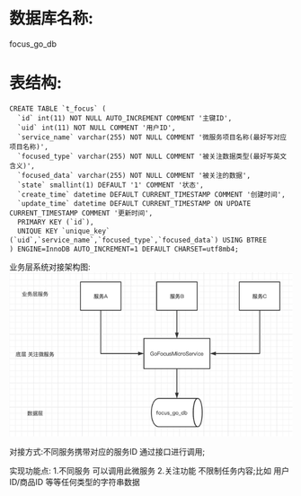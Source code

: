 # 数据库名称:
focus_go_db

# 表结构:
```mysql
CREATE TABLE `t_focus` (
  `id` int(11) NOT NULL AUTO_INCREMENT COMMENT '主键ID',
  `uid` int(11) NOT NULL COMMENT '用户ID',
  `service_name` varchar(255) NOT NULL COMMENT '微服务项目名称(最好写对应项目名称)',
  `focused_type` varchar(255) NOT NULL COMMENT '被关注数据类型(最好写英文含义)',
  `focused_data` varchar(255) NOT NULL COMMENT '被关注的数据',
  `state` smallint(1) DEFAULT '1' COMMENT '状态',
  `create_time` datetime DEFAULT CURRENT_TIMESTAMP COMMENT '创建时间',
  `update_time` datetime DEFAULT CURRENT_TIMESTAMP ON UPDATE CURRENT_TIMESTAMP COMMENT '更新时间',
  PRIMARY KEY (`id`),
  UNIQUE KEY `unique_key` (`uid`,`service_name`,`focused_type`,`focused_data`) USING BTREE
) ENGINE=InnoDB AUTO_INCREMENT=1 DEFAULT CHARSET=utf8mb4;
```

业务层系统对接架构图:
![img_1.png](img_1.png)

对接方式:不同服务携带对应的服务ID 通过接口进行调用;

实现功能点:
1.不同服务 可以调用此微服务
2.关注功能 不限制任务内容;比如 用户ID/商品ID 等等任何类型的字符串数据
